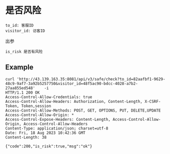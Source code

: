 # 是否风险

    to_id: 客服ID
    visitor_id: 访客ID

出参

    is_risk 是否有风险

## Example 

    curl 'http://43.139.163.35:8081/api/v3/safe/check?to_id=82aafbf1-9629-48c9-9af7-3a92b5257750&visitor_id=48f5ac90-bdcc-4028-a7b2-27aa855ed548'    -i
    HTTP/1.1 200 OK
    Access-Control-Allow-Credentials: true
    Access-Control-Allow-Headers: Authorization, Content-Length, X-CSRF-Token, Token,session
    Access-Control-Allow-Methods: POST, GET, OPTIONS, PUT, DELETE,UPDATE
    Access-Control-Allow-Origin: *
    Access-Control-Expose-Headers: Content-Length, Access-Control-Allow-Origin, Access-Control-Allow-Headers
    Content-Type: application/json; charset=utf-8
    Date: Fri, 18 Aug 2023 10:42:36 GMT
    Content-Length: 38

    {"code":200,"is_risk":true,"msg":"ok"}